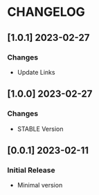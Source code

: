 # CHANGELOG

## [1.0.1] 2023-02-27
### Changes

- Update Links

## [1.0.0] 2023-02-27
### Changes

- STABLE Version

## [0.0.1] 2023-02-11
### Initial Release

- Minimal version
